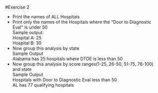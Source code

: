 #Exercise 2
* Print the names of ALL Hospitals
* Print only the names of the Hospitals where the "Door to Diagnostic Eval" is under 50  
   Sample output:  
   Hospital A: 25  
   Hospital B: 30  
* Now group this analysis by state  
  Sample Output  
  Alabama has 25 hospitals where DTDE is less than 50  
* Now group this analysis by score ranges(1-25, 26-50, 51-75, 76-100) and state   
  Sample Output  
  Hospitals with Door to Diagnostic Eval less than 50  
  AL has 77 qualifying hospitals
